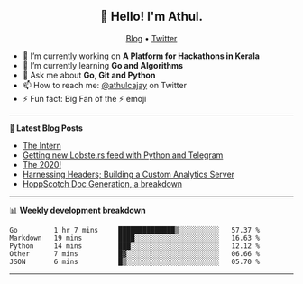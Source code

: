 <h2 align="center">👋 Hello! I'm Athul.</h2>
<p align="center">
  <a href="https://blog.athulcyriac.xyz">Blog</a> •
  <a href="https://twitter.com/athulcajay">Twitter</a>
</p>


- 🔭 I’m currently working on **A Platform for Hackathons in Kerala**
- 🌱 I’m currently learning **Go and Algorithms**
- 💬 Ask me about **Go, Git and Python**
- 📫 How to reach me: [@athulcajay](https://twitter.com/athulcajay) on Twitter
- ⚡ Fun fact: Big Fan of the :zap: emoji

-------

**📝 Latest Blog Posts**

<!-- BLOG-POST-LIST:START -->
- [The Intern](https://blog.athulcyriac.xyz/blog/frappe-internship/)
- [Getting new Lobste.rs feed with Python and Telegram](https://blog.athulcyriac.xyz/blog/lobsters_feed/)
- [The 2020!](https://blog.athulcyriac.xyz/blog/2020/)
- [Harnessing Headers; Building a Custom Analytics Server](https://blog.athulcyriac.xyz/blog/analytics_from_scratch/)
- [HoppScotch Doc Generation, a breakdown](https://blog.athulcyriac.xyz/blog/hopp-gen/)
<!-- BLOG-POST-LIST:END -->

-------

📊 **Weekly development breakdown**
<!--START_SECTION:waka-->
```text
Go         1 hr 7 mins     ██████████████▒░░░░░░░░░░   57.37 % 
Markdown   19 mins         ████░░░░░░░░░░░░░░░░░░░░░   16.63 % 
Python     14 mins         ███░░░░░░░░░░░░░░░░░░░░░░   12.12 % 
Other      7 mins          █▓░░░░░░░░░░░░░░░░░░░░░░░   06.66 % 
JSON       6 mins          █▒░░░░░░░░░░░░░░░░░░░░░░░   05.70 % 
```
<!--END_SECTION:waka-->

-------
